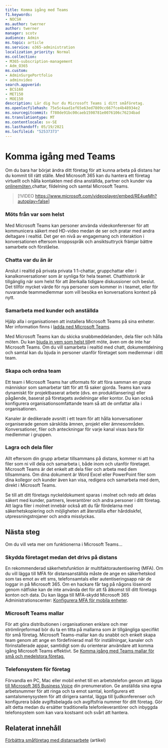 ```yaml
---
title: Komma igång med Teams
f1.keywords:
- NOCSH
ms.author: twerner
author: twerner
manager: scotv
audience: Admin
ms.topic: article
ms.service: o365-administration
localization_priority: Normal
ms.collection:
- M365-subscription-management
- Adm_O365
ms.custom:
- AdminSurgePortfolio
- adminvideo
search.appverid:
- BCS160
- MET150
- MOE150
description: Lär dig hur du Microsoft Teams i ditt småföretag.
ms.openlocfilehash: 75e5c4aad1ef65e63ed7809cc667fce4b48934e2
ms.sourcegitcommit: f780de91bc00caeb1598781e0076106c76234bad
ms.translationtype: MT
ms.contentlocale: sv-SE
ms.lasthandoff: 05/19/2021
ms.locfileid: "52537373"
---
```

# <a name="get-started-with-teams"></a>Komma igång med Teams

Om du bara har börjat ändra ditt företag för att kunna arbeta på distans har du kommit till rätt ställe. Med Microsoft 365 kan du hantera ett företag virtuellt och hålla kontakten med dina anställda, partner och kunder via [onlinemöten,](https://www.microsoft.com/microsoft-teams/instant-messaging?ocid=oo_support_mix_marvel_ups_support_smcteamsmb_inline)chattar, fildelning och samtal Microsoft Teams. 

> [!VIDEO https://www.microsoft.com/videoplayer/embed/RE4ueMh?autoplay=false]

### <a name="meet-from-anywhere"></a>Möts från var som helst

Med Microsoft Teams kan personer använda videokonferenser för att kommunicera säkert med HD-video medan de ser och pratar med andra deltagare i realtid. Det ger en nivå av engagemang och interaktion i konversationen eftersom kroppsspråk och ansiktsuttryck främjar bättre samarbete och förståelse.

### <a name="chat-from-anywhere"></a>Chatta var du än är

Anslut i realtid på privata privata 1:1-chattar, gruppchattar eller i kanalkonversationer som är synliga för hela teamet. Chatthistorik är tillgänglig när som helst för att återkalla tidigare diskussioner och beslut. Det tillför mycket värde för nya personer som kommer in i teamet, eller för nuvarande teammedlemmar som vill besöka en konversations kontext på nytt.

### <a name="collaborate-with-customers-and-employees"></a>Samarbeta med kunder och anställda

Hjälp alla i organisationen att installera Microsoft Teams på sina enheter. Mer information finns i [ladda ned Microsoft Teams](https://aka.ms/downloadteams).

Med Microsoft Teams kan du skicka snabbmeddelanden, dela filer och hålla möten. Du kan [bjuda in vem som helst till](schedule-guest-meeting.md)ett möte, även om de inte har Microsoft Teams. Om du vill samarbeta i realtid med chatt, dokumentdelning och samtal kan du bjuda in personer utanför företaget som medlemmar i ditt team.

### <a name="create-and-organize-teams"></a>Skapa och ordna team

Ett team i Microsoft Teams har utformats för att föra samman en grupp människor som samarbetar tätt för att få saker gjorda. Teams kan vara dynamiskt för projektbaserat arbete (dvs. en produktlansering) eller pågående, baserat på företagets avdelningar eller kontor. Du kan också konfigurera organisationsomfattande team så att de omfattar alla i organisationen.

Kanaler är dedikerade avsnitt i ett team för att hålla konversationer organiserade genom särskilda ämnen, projekt eller ämnesområden. Konversationer, filer och anteckningar för varje kanal visas bara för medlemmar i gruppen.

### <a name="store-and-share-files"></a>Lagra och dela filer

Allt eftersom din grupp arbetar tillsammans på distans, kommer ni att ha filer som ni vill dela och samarbeta i, både inom och utanför företaget. Microsoft Teams är det enkelt att dela filer och arbeta med dem tillsammans. Om dina dokument är Word Excel eller PowerPoint filer som dina kollegor och kunder även kan visa, redigera och samarbeta med dem, direkt i Microsoft Teams.

Se till att ditt företags nyckeldokument sparas i molnet och redo att delas säkert med kunder, partners, leverantörer och andra personer i ditt företag. Att lagra filer i molnet innebär också att du får fördelarna med säkerhetskopiering och möjligheten att återställa efter hårddiskfel, utpressningstrojaner och andra misslyckas.

## <a name="next-steps"></a>Nästa steg

Om du vill veta mer om funktionerna i Microsoft Teams...

### <a name="secure-your-business-as-it-runs-remotely"></a>Skydda företaget medan det drivs på distans

En rekommenderad säkerhetsfunktion är multifaktorautentisering (MFA). Om du vill lägga till MFA för distansanställda måste de ange en säkerhetskod som tas emot av ett sms, telefonsamtals eller autentiseringsapp när de loggar in på Microsoft 365. Om en hackare får tag på någons lösenord genom nätfiske kan de inte använda det för att få åtkomst till ditt företags konton och data. Du kan lägga till MFA-skydd Microsoft 365 Administrationscenter: [Konfigurera MFA för mobila enheter](set-up-mfa.md).

### <a name="microsoft-teams-templates"></a>Microsoft Teams mallar

För att göra distributionen i organisationen enklare och mer strömlinjeformad bör du ta en titta på mallarna som är tillgängliga specifikt för små företag. Microsoft Teams-mallar kan du snabbt och enkelt skapa team genom att ange en fördefinierad mall för inställningar, kanaler och förinstallerade appar, samtidigt som du orienterar användare att komma igång Microsoft Teams effektivt. Se [Komma igång med Teams mallar för små och medelstora företag.](/microsoftteams/smb-templates)

### <a name="business-phone-system"></a>Telefonsystem för företag

Förvandla en PC, Mac eller mobil enhet till en arbetstelefon genom att lägga [till Microsoft 365 Business Voice](https://aka.ms/getbusinessvoice) din prenumeration. Ge anställda sina egna arbetsnummer för att ringa och ta emot samtal, konfigurera ett samtalsmenysystem för att dirigera samtal, lägga till ljudkonferenser och konfigurera både avgiftsbelagda och avgiftsfria nummer för ditt företag. Gör allt detta medan du ersätter traditionella telefonleverantörer och inbyggda telefonsystem som kan vara kostsamt och svårt att hantera.

## <a name="related-content"></a>Relaterat innehåll

[Förbättra småföretag med distansarbete](../admin/misc/empower-your-small-business-with-remote-work.md) (artikel)